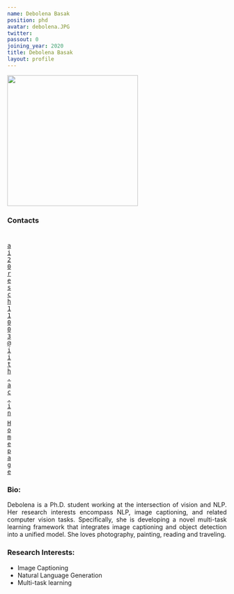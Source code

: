```yaml
---
name: Debolena Basak
position: phd
avatar: debolena.JPG
twitter:
passout: 0
joining_year: 2020
title: Debolena Basak
layout: profile
---
```


<img width="300" src="{{site.baseurl}}/images/people/{{page.avatar}}" data-action="zoom">

### Contacts

<div class="row">
<div class="col-1" style="width:5px">
    <b><a href="mailto:ai20resch11003@iith.ac.in" target="_blank"><i class="fa fa-envelope-o"></i></a></b><br>
    <span style="display: block; margin-bottom: 0.5em"></span>
    <b><a href="" target="_blank"><i class="fa fa-globe"></i></a></b>
    <span style="display: block; margin-bottom: 0.5em"></span>
</div>
<div class="col-1" style="width:5px">
    <a href="mailto:ai20resch11003@iith.ac.in" target="_blank"><samp>ai20resch11003@iith.ac.in</samp></a>
    <span style="display: block; margin-bottom: 0.5em"></span>
    <a href="https://sites.google.com/iith.ac.in/debolena/home" target="_blank"><samp>Homepage</samp></a><br>
    <span style="display: block; margin-bottom: 0.5em"></span>
</div>
</div>
<span style="display: block; margin-bottom: 1em"></span>

### Bio:

<p style="text-align: justify">
Debolena is a Ph.D. student working at the intersection of vision and NLP. Her research interests encompass NLP, image captioning, and related computer vision tasks. Specifically, she is developing a novel multi-task learning framework that integrates image captioning and object detection into a unified model. She loves photography, painting, reading and traveling.
</p>

### Research Interests:

- Image Captioning
- Natural Language Generation
- Multi-task learning

